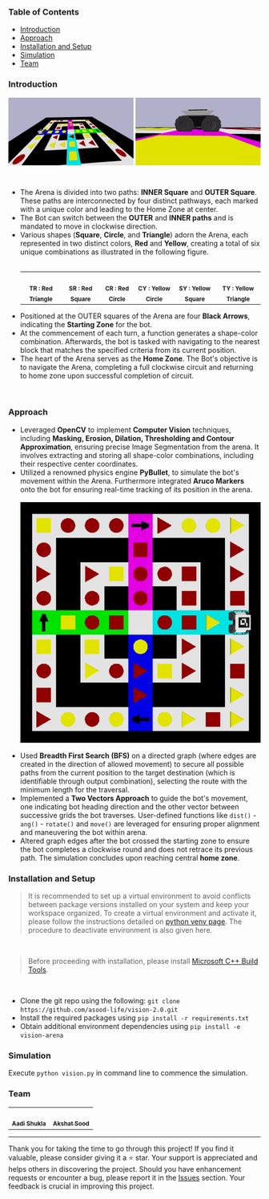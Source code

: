 <h3>Table of Contents</h3>
<ul>
    <li><a href="#introduction">Introduction</a></li>
    <li><a href="#implementation">Approach</a></li>
    <li><a href="#installation-and-setup">Installation and Setup</a></li>
    <li><a href="#usage">Simulation</a></li>
    <li><a href="#team">Team</a></li>
</ul>

<h3 id="introduction">Introduction</h3>
<p align="center">
   <img align="center" src = "media/arena.gif" alt = "Arena" width = "250">
   <img align="center" src = "media/husky.gif" alt = "Bot" width = "250"> 
</p>
<br>
<ul>
   <li>
      The Arena is divided into two paths: <strong>INNER Square</strong> and <strong>OUTER Square</strong>. These paths are interconnected by four distinct pathways, each marked with a unique color and leading to the Home Zone at center.
   </li>
   <li>
      The Bot can switch between the <strong>OUTER</strong> and <strong>INNER paths</strong> and is mandated to move in clockwise direction.
   </li>
   <li>
      Various shapes (<strong>Square</strong>, <strong>Circle</strong>, and <strong>Triangle</strong>) adorn the Arena, each represented in two distinct colors, <strong>Red</strong> and <strong>Yellow</strong>, creating a total of six unique combinations as illustrated in the following figure.
   </li>
   <br>
   <table align="center">
      <td align="center">
         <img src="https://i.gyazo.com/895b7ba241c10848fb4b664a480a36bf.png" width="100px;" alt=""/>
         <br />
         <sub>
         <b>TR : Red Triangle</b>
         </sub>
         <br />
      </td>
      <td align="center">
         <img src="https://i.gyazo.com/908678469cea8f95f04549d0d02dea6e.png" width="100px;" alt=""/>
         <br />
         <sub>
         <b>SR : Red Square</b>
         </sub>
         <br />
      </td>
      <td align="center">
         <img src="https://i.gyazo.com/e8d85fb4f53b58cd0d49655328ab909b.png" width="100px;" alt=""/>
         <br />
         <sub>
         <b>CR : Red Circle</b>
         </sub>
         <br />
      </td>
      <td align="center">
         <img src="https://i.gyazo.com/72ab1c3524c968f7f142526dd48487e7.pngg" width="100px;" alt=""/>
         <br />
         <sub>
         <b>CY : Yellow Circle</b>
         </sub>
         <br />
      </td>
      <td align="center">
         <img src="https://i.gyazo.com/9f9feec55eed87f775fd18e4ed92ef56.png" width="100px;" alt=""/>
         <br />
         <sub>
         <b>SY : Yellow Square</b>
         </sub>
         <br />
      </td>
      <td align="center">
         <img src="https://i.gyazo.com/32ee8196e737e9acf97434205d7a0445.png" width="100px;" alt=""/>
         <br />
         <sub>
         <b>TY : Yellow Triangle</b>
         </sub>
         <br />
      </td>
   </table>
   <li>
      Positioned at the OUTER squares of the Arena are four <strong>Black Arrows</strong>, indicating the <strong>Starting Zone</strong> for the bot.
   </li>
   <li>
      At the commencement of each turn, a function generates a shape-color combination. Afterwards, the bot is tasked with navigating to the nearest block that matches the specified criteria from its current position.<br>
   </li>
   <li>
      The heart of the Arena serves as the <strong>Home Zone</strong>. The Bot's objective is to navigate the Arena, completing a full clockwise circuit and returning to home zone upon successful completion of circuit.
   </li>
</ul>
<br>

<h3 id="implementation">Approach</h3>
<ul>
   <li>
      Leveraged <b>OpenCV</b> to implement <b>Computer Vision</b> techniques, including <b>Masking, Erosion, Dilation, Thresholding and Contour Approximation</b>, ensuring precise Image Segmentation from the arena. It involves extracting and storing all shape-color combinations, including their respective center coordinates.
   </li>
   <li>
      Utilized a renowned physics engine <b>PyBullet</b>, to simulate the bot's movement within the Arena. Furthermore integrated <b>Aruco Markers</b> onto the bot for ensuring real-time tracking of its position in the arena.
   </li>
   <br>
   <div align="center">
      <img align="center" src="media/bot-with-arena.png" width="500">
   </div>
   </br>

   <li>
      Used <b>Breadth First Search (BFS)</b> on a directed graph (where edges are created in the  direction of allowed movement) to secure all possible paths from the current position to the target destination (which is identifiable through output combination), selecting the route with the minimum length for the  traversal.
   </li>
   <li>
      Implemented a <b>Two Vectors Approach</b> to guide the bot's movement, one indicating bot heading direction and the other vector between successive grids the bot traverses. User-defined functions like <code>dist()</code> - <code>ang()</code> - <code>rotate()</code> and <code>move()</code> are leveraged for ensuring proper alignment and maneuvering the bot within arena.
   </li>
   <li>
      Altered graph edges after the bot crossed the starting zone to ensure the bot completes a clockwise round and does not retrace its previous path. The simulation concludes upon reaching central <b>home zone</b>.
   </li>
</ul>

<h3 id="installation-and-setup">Installation and Setup</h3>
<blockquote>
   It is recommended to set up a virtual environment to avoid conflicts between package versions installed on your system and keep your workspace organized. To create a virtual environment and activate it, please follow the instructions detailed on <a href="https://docs.python.org/3/library/venv.html">python venv page</a>. The procedure to deactivate environment is also given here.
</blockquote>
<br>
<blockquote>
   Before proceeding with installation, please install <a href="https://visualstudio.microsoft.com/visual-cpp-build-tools">Microsoft C++ Build Tools</a>.<br>
</blockquote>
<br>
<ul>
   <li>Clone the git repo using the following: <code>git clone https://github.com/asood-life/vision-2.0.git</code></li>
   <li>Install the required packages using <code>pip install -r requirements.txt</code></li>
   <li>Obtain additional environment dependencies using <code>pip install -e vision-arena</code></li>
</ul>

<h3 id="usage">Simulation</h3>
Execute <code>python vision.py</code> in command line to commence the simulation.

<h3 id="team">Team</h3>
<div>
    <table>
         <td align="center">
            <a href="https://github.com/Aadi1110">
               <img src="https://avatars2.githubusercontent.com/u/60649618?s=460&v=4" width="100px;" alt=""/>
               <br />
               <sub>
                  <b>Aadi Shukla</b>
               </sub>
            </a>
            <br />
         </td>
         <td align="center">
            <a href="https://github.com/asood-life">
               <img src="https://avatars.githubusercontent.com/u/148894491?v=4" width="100px;" alt=""/>
               <br />
               <sub>
                  <b>Akshat Sood</b>
               </sub>
            </a>
            <br />
         </td>
      </table>
</div>
<hr>
<div>
    Thank you for taking the time to go through this project! If you find it valuable, please consider giving it a ⭐ star. Your support is appreciated and helps others in discovering the project. Should you have enhancement requests or encounter a bug, please report it in the <a href="https://github.com/asood-life/vision-2.0/issues">Issues</a> section. Your feedback is crucial in improving this project.
</div>